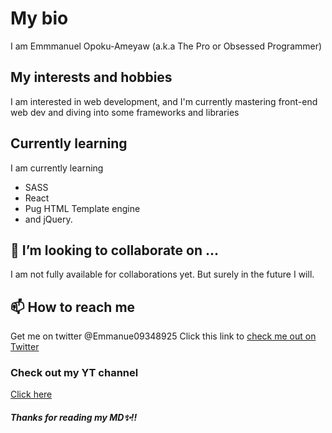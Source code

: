 # My bio
I am Emmmanuel Opoku-Ameyaw (a.k.a The Pro or Obsessed Programmer)
<!-- - 👋 Hi, I’m @the-pro7 -->
## My interests and hobbies
I am interested in web development, and I'm currently mastering front-end web dev and
diving into some frameworks and libraries

## Currently learning
I am currently learning

- SASS
- React
- Pug HTML Template engine
- and jQuery.

## 💞️ I’m looking to collaborate on ...
I am not fully available for collaborations yet. But surely in the future I will.

## 📫 How to reach me 
Get me on twitter @Emmanue09348925
Click this link to [check me out on Twitter](https://twitter.com/Emmanue09348925)

### Check out my YT channel
[Click here](https://www.youtube.com/channel/UCooItWqU8-l3yPeIPVCS50A)

##### Thanks for reading my MD✨!!
<!---
the-pro7/the-pro7 is a ✨ special ✨ repository because its `README.md` (this file) appears on your GitHub profile.
You can click the Preview link to take a look at your changes.
--->
